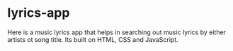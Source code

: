 # lyrics-app

Here is a music lyrics app that helps in searching out music lyrics by either artists ot song title. Its built on HTML, CSS and JavaScript.
